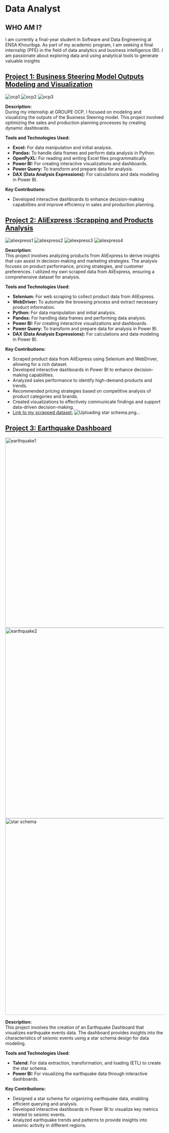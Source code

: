# Data Analyst 
## WHO AM I?
I am currently a final-year student in Software and Data Engineering at ENSA Khouribga. As part of my academic program, I am seeking a final internship (PFE) in the field of data analytics and business intelligence (BI). I am passionate about exploring data and using analytical tools to generate valuable insights
## [Project 1: Business Steering Model Outputs Modeling and Visualization](https://github.com/nissrine41/Business-Steering-Model-Optimization-and-Visualization--GROUPE-OCP)

![ocp1](https://github.com/user-attachments/assets/5fcead3a-c2b4-4066-8735-8cc96a2abfb1)
![ocp2](https://github.com/user-attachments/assets/cc0ead2d-7d79-47fc-8ee6-52c5dd455f8f)
![ocp3](https://github.com/user-attachments/assets/4a45ac21-3476-400b-a45b-f1992fbdc6a5)

**Description:**  
During my internship at GROUPE OCP, I focused on modeling and visualizing the outputs of the Business Steering model. This project involved optimizing the sales and production planning processes by creating dynamic dashboards.

**Tools and Technologies Used:**
- **Excel:** For data manipulation and initial analysis.
- **Pandas:** To handle data frames and perform data analysis in Python.
- **OpenPyXL:** For reading and writing Excel files programmatically.
- **Power BI:** For creating interactive visualizations and dashboards.
- **Power Query:** To transform and prepare data for analysis.
- **DAX (Data Analysis Expressions):** For calculations and data modeling in Power BI.

**Key Contributions:**
- Developed interactive dashboards to enhance decision-making capabilities and improve efficiency in sales and production planning.

## [Project 2: AliExpress :Scrapping and Products Analysis](https://github.com/nissrine41/AliExpress-Product-Insights-An-Analytical-Dashboard)
![aliexpress1](https://github.com/user-attachments/assets/2d9f4063-a129-4d93-931c-e234b6e8ac09)
![aliexpress2](https://github.com/user-attachments/assets/8c4844a5-0182-4156-ac65-e5cb9ed9b76c)
![aliexpress3](https://github.com/user-attachments/assets/a327eadc-df8b-4398-b66c-f6fbd42987bc)
![aliexpress4](https://github.com/user-attachments/assets/24c38145-6ada-4755-9a9f-95dde025cca8)

**Description:**  
This project involves analyzing products from AliExpress to derive insights that can assist in decision-making and marketing strategies. The analysis focuses on product performance, pricing strategies, and customer preferences. I utilized my own scraped data from AliExpress, ensuring a comprehensive dataset for analysis.

**Tools and Technologies Used:**
- **Selenium:** For web scraping to collect product data from AliExpress.
- **WebDriver:** To automate the browsing process and extract necessary product information.
- **Python:** For data manipulation and initial analysis.
- **Pandas:** For handling data frames and performing data analysis.
- **Power BI:** For creating interactive visualizations and dashboards.
- **Power Query:** To transform and prepare data for analysis in Power BI.
- **DAX (Data Analysis Expressions):** For calculations and data modeling in Power BI.

**Key Contributions:**
- Scraped product data from AliExpress using Selenium and WebDriver, allowing for a rich dataset.
- Developed interactive dashboards in Power BI to enhance decision-making capabilities.
- Analyzed sales performance to identify high-demand products and trends.
- Recommended pricing strategies based on competitive analysis of product categories and brands.
- Created visualizations to effectively communicate findings and support data-driven decision-making.
- [Link to my scrapped dataset:](https://github.com/nissrine41/scraped-arabic-infos-product-data-Jumia-Aliexpress-Amazon/blob/main/ALIEXPRESS_Data.rar)
![Uploading star schema.png…]()

## [Project 3: Earthquake Dashboard](https://github.com/nissrine41/earthquake-2023-Dashboard)
<img width="604" alt="earthquake1" src="https://github.com/user-attachments/assets/bd640148-2d93-4ca5-81d6-65634ad30562">
<img width="605" alt="earthquake2" src="https://github.com/user-attachments/assets/c2a222ea-24b3-4218-8bd0-f2860947d1a3">
<img width="624" alt="star schema" src="https://github.com/user-attachments/assets/de7c5163-2b60-4cc5-988f-102766162ec1">

**Description:**  
This project involves the creation of an Earthquake Dashboard that visualizes earthquake events data. The dashboard provides insights into the characteristics of seismic events using a star schema design for data modeling.

**Tools and Technologies Used:**
- **Talend:** For data extraction, transformation, and loading (ETL) to create the star schema.
- **Power BI:** For visualizing the earthquake data through interactive dashboards.

**Key Contributions:**
- Designed a star schema for organizing earthquake data, enabling efficient querying and analysis.
- Developed interactive dashboards in Power BI to visualize key metrics related to seismic events.
- Analyzed earthquake trends and patterns to provide insights into seismic activity in different regions.
